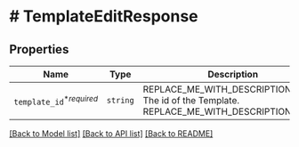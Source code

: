 # # TemplateEditResponse



## Properties

Name | Type | Description | Notes
------------ | ------------- | ------------- | -------------
| `template_id`<sup>*_required_</sup> | ```string``` | REPLACE_ME_WITH_DESCRIPTION_BEGIN The id of the Template. REPLACE_ME_WITH_DESCRIPTION_END |  |

[[Back to Model list]](../../README.md#models) [[Back to API list]](../../README.md#endpoints) [[Back to README]](../../README.md)
